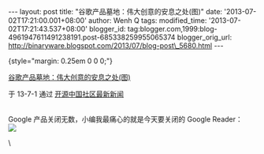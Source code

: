 --- layout: post title: "谷歌产品墓地：伟大创意的安息之处(图)" date:
'2013-07-02T17:21:00.001+08:00' author: Wenh Q tags: modified\_time:
'2013-07-02T17:21:43.537+08:00' blogger\_id:
tag:blogger.com,1999:blog-4961947611491238191.post-685338259955065374
blogger\_orig\_url:
http://binaryware.blogspot.com/2013/07/blog-post\_5680.html ---

 {style="margin: 0.25em 0 0 0;"}

[谷歌产品墓地：伟大创意的安息之处(图)](http://www.oschina.net/news/41953/google-products-cemetery)

于 13-7-1 通过 [开源中国社区最新新闻](http://www.oschina.net/?from=rss)

\
Google 产品关闭无数，小编我最痛心的就是今天要关闭的 Google Reader：\
![](http://static.oschina.net/uploads/img/201307/02080612_qBU6.jpg)

\

